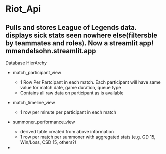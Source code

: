 # Riot_Api
Pulls and stores League of Legends data. displays sick stats seen nowhere else(filtersble by teammates and roles). Now a streamlit app! mmendelsohn.streamlit.app
------------------------
 



Database HierArchy


- match_participant_view
    - 1 Row Per Partcipant in each match. Each participant will have same value for match date, game duration, queue type
    - Contains all raw data on participant as is available
- match_timeline_view
    - 1 row per minute per participant in each match

- summoner_performance_view
    - derived table created from above information
    - 1 row per match per summoner with aggregated stats (e.g. GD 15, Win/Loss, CSD 15, others?)
- 
